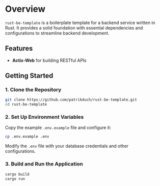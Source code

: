 # Overview

`rust-be-template` is a boilerplate template for a backend service written in Rust. It provides a solid foundation with essential dependencies and configurations to streamline backend development.

## Features

- **Actix-Web** for building RESTful APIs


## Getting Started

### 1. Clone the Repository

```sh
git clone https://github.com/patrikduch/rust-be-template.git
cd rust-be-template
```

### 2. Set Up Environment Variables

Copy the example `.env.example` file and configure it:

```sh
cp .env.example .env
```

Modify the `.env` file with your database credentials and other configurations.


### 3. Build and Run the Application

```sh
cargo build
cargo run
```